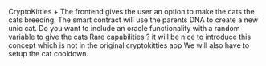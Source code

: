 CryptoKitties
+
The frontend gives the user an option to make the cats the cats breeding. The smart contract will use the parents DNA to create a new unic cat. Do you want to include an oracle functionality with a random variable to give the cats Rare capabilities ? it will be nice to introduce this concept which is not in the original cryptokitties app We will also have to setup the cat cooldown.
